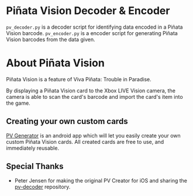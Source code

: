 # Piñata Vision Decoder & Encoder
`pv_decoder.py` is a decoder script for identifying data encoded in a Piñata Vision barcode.
`pv_encoder.py` is a encoder script for generating Piñata Vision barcodes from the data given.

# About Piñata Vision
Piñata Vision is a feature of Viva Piñata: Trouble in Paradise.

By displaying a Piñata Vision card to the Xbox LIVE Vision camera, the camera is able to scan the card's barcode and import the card's item into the game.

## Creating your own custom cards
[PV Generator](https://play.google.com/store/apps/details?id=com.rakioth.pvgenerator/) is an android app which will let you easily create your own custom Piñata Vision cards. All created cards are free to use, and immediately reusable.

## Special Thanks
* Peter Jensen for making the original PV Creator for iOS and sharing the [pv-decoder](https://github.com/pinatavision/pv-decoder/) repository.